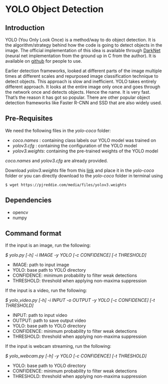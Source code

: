 # YOLO Object Detection


## Introduction
YOLO (You Only Look Once) is a method/way to do object detection. It is the algorithm/strategy behind how the code is going to detect objects in the image. The official implementation of this idea is available through [DarkNet](https://pjreddie.com/darknet/?source=post_page---------------------------) (neural net implementation from the ground up in C from the author). It is available on [github](https://github.com/pjreddie/darknet?source=post_page---------------------------) for people to use.

Earlier detection frameworks, looked at different parts of the image multiple times at different scales and repurposed image classification technique to detect objects. This approach is slow and inefficient. YOLO takes entirely different approach. It looks at the entire image only once and goes through the network once and detects objects. Hence the name. It is very fast. That’s the reason it has got so popular. There are other popular object detection frameworks like Faster R-CNN and SSD that are also widely used.

## Pre-Requisites
We need the following files in the *yolo-coco* folder:
- *coco.names* : containing class labels our YOLO model was trained on
- *yolov3.cfg* : containing the configuration of the YOLO model
- *yolov3.weights*: containing the pre-trained weights of the YOLO model

*coco.names* and *yolov3.cfg* are already provided. 

Download *yolov3.weights* file from this [link](https://pjreddie.com/media/files/yolov3.weights) and place it in the *yolo-coco* folder or you can directly download to the *yolo-coco* folder in terminal using
 
 `$ wget https://pjreddie.com/media/files/yolov3.weights`

## Dependencies
  * opencv
  * numpy

## Command format

If the input is an image, run the following:

_$ yolo.py [-h] -i IMAGE -y YOLO [-c CONFIDENCE] [-t THRESHOLD]_

- IMAGE: path to input image
- YOLO: base path to YOLO directory
- CONFIDENCE: minimum probability to filter weak detections
- THRESHOLD: threshold when applying non-maxima suppression

If the input is a video, run the following:

_$ yolo_video.py [-h] -i INPUT -o OUTPUT -y YOLO [-c CONFIDENCE] [-t THRESHOLD]_

- INPUT: path to input video
- OUTPUT: path to save output video
- YOLO: base path to YOLO directory
- CONFIDENCE: minimum probability to filter weak detections
- THRESHOLD: threshold when applying non-maxima suppression

If the input is webcam streaming, run the following:

_$ yolo_webcam.py [-h] -y YOLO [-c CONFIDENCE] [-t THRESHOLD]_ 

- YOLO: base path to YOLO directory
- CONFIDENCE: minimum probability to filter weak detections
- THRESHOLD: threshold when applying non-maxima suppression
